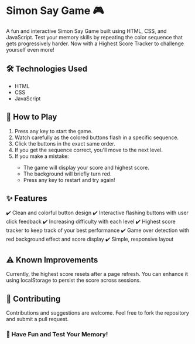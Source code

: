 <h1>Simon Say Game 🎮</h1>
A fun and interactive Simon Say Game built using HTML, CSS, and JavaScript. Test your memory skills by repeating the color sequence that gets progressively harder. Now with a Highest Score Tracker to challenge yourself even more!
<h2>🛠️ Technologies Used</h2>
<ul>
  <li>HTML</li>
  <li>CSS</li>
  <li> JavaScript</li>
</ul>

<h2>🎯 How to Play</h2>
<ol>
  <li>Press any key to start the game.</li>

<li>Watch carefully as the colored buttons flash in a specific sequence.</li>

<li>Click the buttons in the exact same order.</li>

<li>If you get the sequence correct, you'll move to the next level.</li>

<li>If you make a mistake:</li>

<ul>
  <li>The game will display your score and highest score.</li>

<li>The background will briefly turn red.</li>

<li>Press any key to restart and try again!</li>
</ul>
</ol>

<h2>✨ Features</h2>
✔️ Clean and colorful button design
✔️ Interactive flashing buttons with user click feedback
✔️ Increasing difficulty with each level
✔️ Highest score tracker to keep track of your best performance
✔️ Game over detection with red background effect and score display
✔️ Simple, responsive layout

<h2>⚠️ Known Improvements</h2>
Currently, the highest score resets after a page refresh. You can enhance it using localStorage to persist the score across sessions.

<h2>🤝 Contributing</h2>
Contributions and suggestions are welcome. Feel free to fork the repository and submit a pull request.

<h3>🎉 Have Fun and Test Your Memory!</h3>
